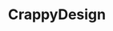 ---
title: CrappyDesign
crosslinks:
- funny
- xkcd
- dontdeadopeninside
- nocontext
- mildlyinfuriating
- mildlyinteresting
- pics
- WTF
- AskReddit
- ProgrammerHumor
- softwaregore
- accidentalswastika
- jesuschristreddit
- gifs
- keming
- hmmm
- facepalm
- unexpectedfactorial
- OutOfTheLoop
---